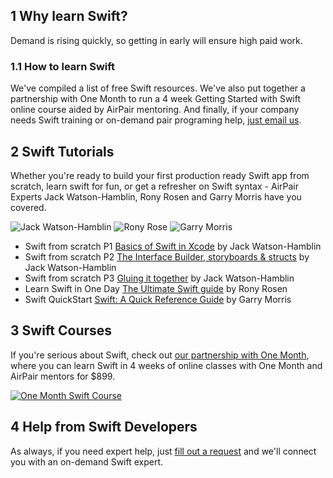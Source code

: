 ## 1 Why learn Swift?

Demand is rising quickly, so getting in early will ensure high paid work.

### 1.1 How to learn Swift

We've compiled a list of free Swift resources. We've also put together a partnership with One Month to run a 4 week Getting Started with Swift online course aided by AirPair mentoring. And finally, if your company needs Swift training or on-demand pair programing help, [just email us](mailto:team@airpair.com).

## 2 Swift Tutorials

Whether you're ready to build your first production ready Swift app from scratch, 
learn swift for fun, or get a refresher on Swift syntax - AirPair Experts Jack Watson-Hamblin, Rony Rosen and Garry Morris have you covered.

![Jack Watson-Hamblin](http://gravatar.com/avatar/7a26ff0ae0b5e31a737ab8e4c887f0cf?s=80)
![Rony Rose](//gravatar.com/avatar/892cdc57a3a64ea0ad59827bc6d1ddf7?s=80)
![Garry Morris](//gravatar.com/avatar/99dd798c17e2d11678765485f35fea91?s=80)

- Swift from scratch P1 [Basics of Swift in Xcode](/swift/building-swift-app-tutorial)  by Jack Watson-Hamblin 
- Swift from scratch P2 [The Interface Builder, storyboards & structs](/swift/building-swift-app-tutorial-2)  by Jack Watson-Hamblin 
- Swift from scratch P3 [Gluing it together](/swift/building-swift-app-tutorial-3)  by Jack Watson-Hamblin  
- Learn Swift in One Day [The Ultimate Swift guide](/swift/building-swift-app-tutorial) by Rony Rosen
- Swift QuickStart [Swift: A Quick Reference Guide](/swift//learning-swift-tutorial) by Garry Morris

## 3 Swift Courses

If you're serious about Swift,  check out [our partnership with One Month](https://onemonthdev.com/courses/ios), where you can learn Swift in 4 weeks of online classes with One Month and AirPair mentors for $899.

[![One Month Swift Course](http://airpair.github.io/img/2014/09/one-month-swift.png)
](https://onemonthdev.com/courses/ios)


## 4 Help from Swift Developers

As always, if you need expert help, just [fill out a request](/find-an-expert) and we'll connect you with an on-demand Swift expert.


